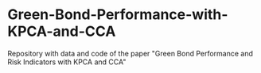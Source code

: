 # Green-Bond-Performance-with-KPCA-and-CCA
Repository with data and code of the paper "Green Bond Performance and Risk Indicators with KPCA and CCA"
